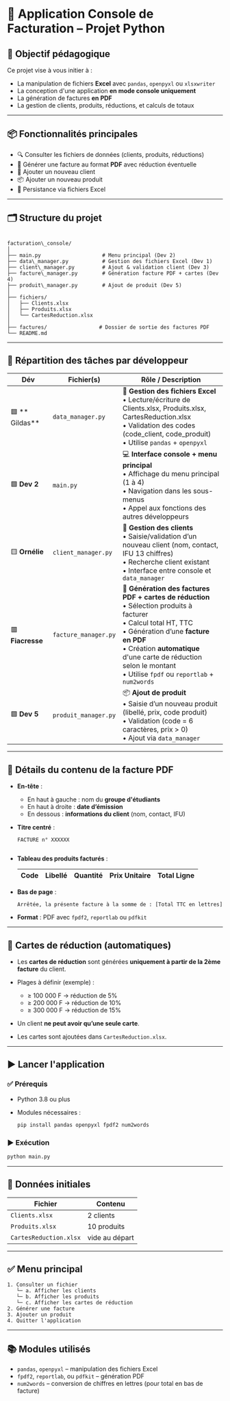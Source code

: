 


# 🧾 Application Console de Facturation – Projet Python

## 🎯 Objectif pédagogique

Ce projet vise à vous initier à :
- La manipulation de fichiers **Excel** avec `pandas`, `openpyxl` ou `xlsxwriter`
- La conception d'une application **en mode console uniquement**
- La génération de factures **en PDF**
- La gestion de clients, produits, réductions, et calculs de totaux

---

## 📦 Fonctionnalités principales

- 🔍 Consulter les fichiers de données (clients, produits, réductions)
- 🧾 Générer une facture au format **PDF** avec réduction éventuelle
- 👤 Ajouter un nouveau client
- 📦 Ajouter un nouveau produit
- 💾 Persistance via fichiers Excel

---

## 🗂️ Structure du projet

```

facturation\_console/
│
├── main.py                    # Menu principal (Dev 2)
├── data\_manager.py           # Gestion des fichiers Excel (Dev 1)
├── client\_manager.py         # Ajout & validation client (Dev 3)
├── facture\_manager.py        # Génération facture PDF + cartes (Dev 4)
├── produit\_manager.py        # Ajout de produit (Dev 5)
│
├── fichiers/
│   ├── Clients.xlsx
│   ├── Produits.xlsx
│   └── CartesReduction.xlsx
│
├── factures/                 # Dossier de sortie des factures PDF
└── README.md

````

---

## 👥 Répartition des tâches par développeur

| Dév | Fichier(s) | Rôle / Description |
|-----|------------|--------------------|
| 🟦 **  Gildas** | `data_manager.py` | 📁 **Gestion des fichiers Excel** <br>• Lecture/écriture de Clients.xlsx, Produits.xlsx, CartesReduction.xlsx <br>• Validation des codes (code_client, code_produit)<br>• Utilise `pandas` + `openpyxl` |
| 🟩 **Dev 2** | `main.py` | 💻 **Interface console + menu principal** <br>• Affichage du menu principal (1 à 4)<br>• Navigation dans les sous-menus<br>• Appel aux fonctions des autres développeurs |
| 🟨 **Ornélie** | `client_manager.py` | 👤 **Gestion des clients** <br>• Saisie/validation d’un nouveau client (nom, contact, IFU 13 chiffres)<br>• Recherche client existant<br>• Interface entre console et `data_manager` |
| 🟥 **Fiacresse** | `facture_manager.py` | 🧾 **Génération des factures PDF + cartes de réduction** <br>• Sélection produits à facturer<br>• Calcul total HT, TTC<br>• Génération d’une **facture en PDF**<br>• Création **automatique** d'une carte de réduction selon le montant<br>• Utilise `fpdf` ou `reportlab` + `num2words` |
| 🟪 **Dev 5** | `produit_manager.py` | 📦 **Ajout de produit** <br>• Saisie d’un nouveau produit (libellé, prix, code produit)<br>• Validation (code = 6 caractères, prix > 0)<br>• Ajout via `data_manager` |

---

## 🧾 Détails du contenu de la facture PDF

- **En-tête** :
  - En haut à gauche : nom du **groupe d'étudiants**
  - En haut à droite : **date d’émission**
  - En dessous : **informations du client** (nom, contact, IFU)

- **Titre centré** :
  ```text
  FACTURE n° XXXXXX


* **Tableau des produits facturés** :

  | Code | Libellé | Quantité | Prix Unitaire | Total Ligne |
  | ---- | ------- | -------- | ------------- | ----------- |

* **Bas de page** :

  ```text
  Arrêtée, la présente facture à la somme de : [Total TTC en lettres]
  ```

* **Format** : PDF avec `fpdf2`, `reportlab` ou `pdfkit`

---

## 🎁 Cartes de réduction (automatiques)

* Les **cartes de réduction** sont générées **uniquement à partir de la 2ème facture** du client.
* Plages à définir (exemple) :

  * ≥ 100 000 F → réduction de 5%
  * ≥ 200 000 F → réduction de 10%
  * ≥ 300 000 F → réduction de 15%
* Un client **ne peut avoir qu’une seule carte**.
* Les cartes sont ajoutées dans `CartesReduction.xlsx`.

---

## ▶️ Lancer l'application

### ✅ Prérequis

* Python 3.8 ou plus
* Modules nécessaires :

  ```bash
  pip install pandas openpyxl fpdf2 num2words
  ```

### ▶️ Exécution

```bash
python main.py
```

---

## 📄 Données initiales

| Fichier                | Contenu        |
| ---------------------- | -------------- |
| `Clients.xlsx`         | 2 clients      |
| `Produits.xlsx`        | 10 produits    |
| `CartesReduction.xlsx` | vide au départ |

---

## ✅ Menu principal

```text
1. Consulter un fichier
   └─ a. Afficher les clients
   └─ b. Afficher les produits
   └─ c. Afficher les cartes de réduction
2. Générer une facture
3. Ajouter un produit
4. Quitter l'application
```

---

## 📚 Modules utilisés

* `pandas`, `openpyxl` – manipulation des fichiers Excel
* `fpdf2`, `reportlab`, ou `pdfkit` – génération PDF
* `num2words` – conversion de chiffres en lettres (pour total en bas de facture)
